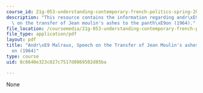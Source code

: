 ```yaml
---
course_id: 21g-053-understanding-contemporary-french-politics-spring-2014
description: "This resource contains the information regarding andr\xE9 malraux, speech\
  \ on the transfer of Jean moulin's ashes to the panth\xE9on (1964)."
file_location: /coursemedia/21g-053-understanding-contemporary-french-politics-spring-2014/8c6640e323c027c7517d0869502d85ba_MIT21G_053S14_Andre.pdf
file_type: application/pdf
layout: pdf
title: "Andr\xE9 Malraux, Speech on the Transfer of Jean Moulin's ashes to the Panth\xE9\
  on (1964)"
type: course
uid: 8c6640e323c027c7517d0869502d85ba

---
```

None